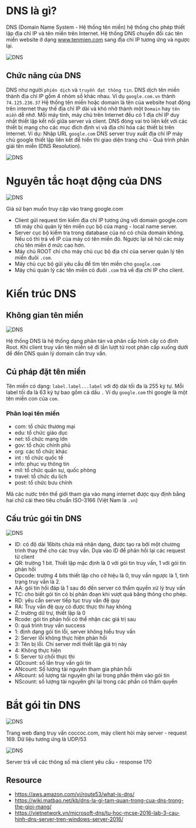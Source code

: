 # DNS là gì?
DNS (Domain Name System - Hệ thống tên miền) hệ thống cho phép thiết lập địa chỉ IP và tên miền trên Internet. Hệ thống DNS chuyển đổi các tên miền website ở dạng www.tenmien.com sang địa chỉ IP tương ứng và ngược lại.

![DNS](images/DNS.png)

## Chức năng của DNS
DNS như người `phiên dịch` và `truyền đạt thông tin`. DNS dịch tên miền thành địa chỉ IP gồm 4 nhóm số khác nhau. Ví dụ `google.com.vn` thành `74.125.236.37` 
Hệ thống tên miền hoặc domain là tên của website hoạt động trên internet thay thế địa chỉ IP dài và khó nhờ thành một `Domain` hay `tên miền` dễ nhớ.
Mỗi máy tính, máy chủ trên Internet đều có 1 địa chỉ IP duy nhất thiết lập kết nối giữa server và client. DNS đóng vai trò liên kết với các thiết bị mạng cho các mục đích định vị và địa chỉ hóa các thiết bị trên Internet.
Ví dụ: Nhập URL `google.com` DNS server truy xuất địa chỉ IP máy chủ google thiết lập liên kết để hiển thi giao diện trang chủ - Quá trình phân giải tên miền (DNS Resolution).

![DNS](images/DNS_chuc_nang.png)

# Nguyên tắc hoạt động của DNS
![DNS](images/DNS_hoatdong.PNG)

Giả sử bạn muốn truy cập vào trang google.com
- Client gửi request tìm kiếm địa chỉ IP tương ứng với domain google.com tới máy chủ quản lý tên miền cục bộ của mạng - local name server.
- Server cục bộ kiểm tra trong database của nó có chứa domain không. Nếu có thì trả về IP của máy có tên miền đó. Ngược lại sẽ hỏi các máy chủ tên miền ở mức cao hơn.
- Máy chủ ROOT chỉ cho máy chủ cục bộ địa chỉ của server quản lý tên miền đuôi `.com`.
- Máy chủ cục bộ gửi yêu cầu để tìm tên miền cho `google.com`
- Máy chủ quản lý các tên miền có đuôi `.com` trả về địa chỉ IP cho client.

# Kiến trúc DNS
## Không gian tên miền
![DNS](images/DNS_root.png)

Hệ thống DNS là hệ thống dạng phân tán và phân cấp hình cây có đỉnh Root. Khi client truy vấn tên miền sẽ đi lần lượt từ root phân cấp xuống dưới để đến DNS quản lý domain cần truy vấn.

## Cú pháp đặt tên miền
Tên miền có dạng: `label.label...label` với độ dài tối đa là 255 ký tự. Mỗi label tối đa là 63 ký tự bao gồm cả dấu `.` 
Ví dụ `google.com` thì google là một tên miền con của `com`.

### Phân loại tên miền
- com: tổ chức thương mại
- edu: tổ chức giáo dục
- net: tổ chức mạng lớn
- gov: tổ chức chính phủ
- org: các tổ chức khác
- int : tổ chức quốc tế
- info: phục vụ thông tin
- mil: tổ chức quân sự, quốc phòng
- travel: tổ chức du lịch
- post: tổ chức bưu chính

Mã các nước trên thế giới tham gia vào mạng internet được quy định bằng hai chữ cái theo tiêu chuẩn ISO-3166 (Việt Nam là `.vn`)

## Cấu trúc gói tin DNS

![DNS](images/DNS_package.PNG)

- ID: có độ dài 16bits chứa mã nhận dạng, được tạo ra bởi một chương trình thay thế cho các truy vấn. Dựa vào ID để phản hồi lại các request từ client
- QR: trường 1 bit. Thiết lập mặc định là 0 với gói tin truy vấn, 1 với gói tin phản hồi
- Opcode: trường 4 bits thiết lập cho cờ hiệu là 0, truy vấn ngược là 1, tình trạng truy vấn là 2.
- AA: gói tin hồi đáp là 1 sau đó đến server có thẩm quyền xử lý truy vấn
- TC: cho biết gói tin có bị phân đoạn khi vượt quá băng thông cho phép.
- RD: yêu cần server tiếp tục truy vấn đệ quy
- RA: Truy vấn đệ quy có được thực thi hay không
- Z: trường dữ trự, thiết lập là 0
- Rcode: gói tin phản hồi có thể nhận các giá trị sau
 - 0: quá trình truy vấn success
 - 1: định dạng gói tin lỗi, server không hiểu truy vấn
 - 2: Server lỗi không thực hiện phản hồi
 - 3: Tên bị lỗi. Chỉ server mới thiết lập giá trị này
 - 4: Không thực hiện
 - 5: Server từ chối thực thi
- QDcount: số lần truy vấn gói tin
- ANcount: Số lượng tài nguyên tham gia phản hồi
- ARcount: số lượng tài nguyên ghi lại trong phần thêm vào gói tin
- NScount: số lượng tài nguyên ghi lại trong các phần có thẩm quyền

# Bắt gói tin DNS

![DNS](images/DNS_request.PNG)

Trang web đang truy vấn coccoc.com, máy client hỏi máy server - request 169. Dữ liệu tương ứng là UDP/53 

![DNS](images/DNS_response.PNG)

Server trả về các thông số mà client yêu cầu - response 170

## Resource
- https://aws.amazon.com/vi/route53/what-is-dns/
- https://wiki.matbao.net/kb/dns-la-gi-tam-quan-trong-cua-dns-trong-the-gioi-mang/
- https://vietnetwork.vn/microsoft-dns/tu-hoc-mcse-2016-lab-3-cau-hinh-dns-server-tren-windows-server-2016/

 